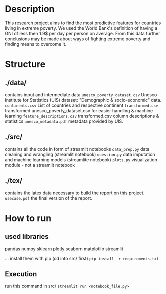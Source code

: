 # Description
This research project aims to find the most predictive features for countries living in extreme poverty. We used the World Bank's definition of having a GNI of less then 1.9$ per day per person on average. From this data further conclusions may be made about ways of fighting extreme poverty and finding means to overcome it.

# Structure
## ./data/
contains input and intermediate data
```unesco_poverty_dataset.csv``` Unesco Institute for Statistics (UIS) dataset: "Demographic & socio-economic" data.
```continents.csv``` List of countries and respective continent 
```transformed.csv``` transformed unesco_poverty_dataset.csv for easier handling & machine learning 
```feature_descriptions.csv``` transformed.csv column descriptions & statistics
```unesco_metadata.pdf``` metadata provided by UIS.
## ./src/
contains all the code in form of streamlit notebooks
```data_prep.py``` data cleaning and wrangling (streamlit notebook)
```question.py``` data imputation and machine learning models (streamlite notebook)
```plots.py``` visualization module - not a streamlit notebook
## ./tex/
contains the latex data necessary to build the report on this project.
```usecase.pdf``` the final version of the report.

# How to run
## used libraries
pandas
numpy
sklearn
plotly
seaborn
matplotlib
streamlit

... install them with pip (cd into src/ first)
```pip install -r requirements.txt```

## Execution
run this command in src/
```streamlit run <notebook_file.py>```